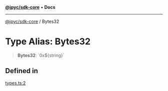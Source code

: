 [**@jpyc/sdk-core**](../README.md) • **Docs**

---

[@jpyc/sdk-core](../globals.md) / Bytes32

# Type Alias: Bytes32

> **Bytes32**: \`0x$\{string\}\`

## Defined in

[types.ts:2](https://github.com/jcam1/sdks/blob/3c4d067b0c17fecc9e33503f90e696b032f41531/packages/core/src/types.ts#L2)
